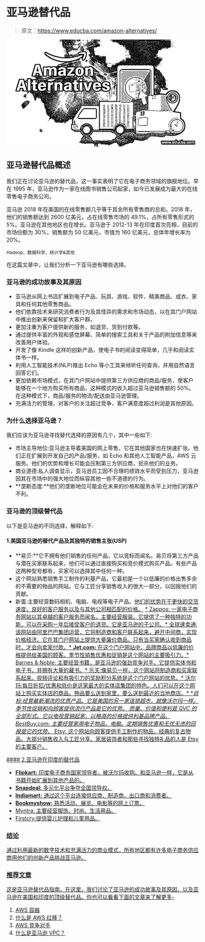 # 亚马逊替代品

> 原文：<https://www.educba.com/amazon-alternatives/>

![Amazon Alternatives](img/907c462143f9eaa9cd4836034166c4e2.png)



## 亚马逊替代品概述

我们正在讨论亚马逊的替代品，这一事实表明了它在电子商务领域的旗舰地位。早在 1995 年，亚马逊作为一家在线图书销售公司起家，如今已发展成为最大的在线零售电子商务公司。

亚马逊 2018 年在美国的在线零售额几乎等于其余所有零售商的总和。2018 年，他们的销售额达到 2600 亿美元，占在线零售市场的 49.1%，占所有零售形式的 5%。亚马逊在其他地区也在增长。亚马逊于 2012-13 年在印度首次亮相，目前的市场份额为 30%，销售额为 50 亿美元，市值为 160 亿美元，总体年增长率为 20%。

<small>Hadoop、数据科学、统计学&其他</small>

在这篇文章中，让我们分析一下亚马逊有哪些选择。

### 亚马逊的成功故事及其原因

*   亚马逊从网上书店扩展到电子产品、玩具、游戏、软件、精美商品、成衣、家具和任何其他零售商品。
*   他们依靠技术来研究消费者行为及其怪异的需求和市场动态，以在其门户网站中推出创新来保留和扩大客户群。
*   更加注重为客户提供新的服务，如退货、货到付款等。
*   通过提供丰富的外观和感觉屏幕、简单的搜索工具和关于产品的附加信息等来改善用户体验。
*   开发了像 Kindle 这样的创新产品，使电子书的阅读变得简单，几乎和阅读实体书一样。
*   利用人工智能技术(NLP)推出 Echo 等小工具来倾听任何查询，并用自然语言回答它们。
*   更加依赖市场模式，在其门户网站中提供第三方供应商的商品/服务，使客户能够在一个地方购买所有商品，这种模式的收入超过亚马逊销售额的 50%。在这种模式下，商品/服务的物流/配送由亚马逊管理。
*   充满活力的管理，对客户的关注超过竞争，客户满意度超过利润是其他原因。

### 为什么选择亚马逊？

我们应该为亚马逊寻找替代选择的原因有几个，其中一些如下:

*   市场主导地位:亚马逊主导着美国的网上零售，它在其他国家也在快速扩张。他们正在扩展到开发自己的产品/服务，如 Echo 和其他人工智能产品，AWS 云服务。他们的优势和增长可能会压制第三方供应商，扼杀他们的业务。
*   商业道德:私人调查显示，亚马逊员工因不合理的绩效水平而受到压力，亚马逊因其在市场中的强大地位而纵容其他一些不道德的行为。
*   **垄断态度:**他们的垄断地位可能会在未来的价格和服务水平上对他们的客户不利。

### 亚马逊的顶级替代品

以下是亚马逊的不同选择，解释如下:

#### 1.美国亚马逊的替代产品及其独特的销售主张(USP)

*   **易贝:**它不拥有他们销售的任何产品，它以竞标而闻名。易贝将第三方产品与潜在买家联系起来，他们可以通过直接购买和竞价模式购买产品。有些产品这两种型号都有，买家可以选择其中任何一种。
*   这个网站熟悉销售手工制作的利基产品，它最初是一个以低廉的价格出售多余的不需要的物品的网站。它与工匠分享销售收入的很大一部分，以回报他们的贡献。
*   新蛋:主要经营数码相机、电脑、电视等电子产品。<u>他们的优势在于更快的交货速度、良好的客户服务以及与其他公司相匹配的价格。</u>
<u>*   Zappos: 一家电子商务网站以其卓越的客户服务而闻名，主要经营服装。它提供了一种独特的功能，可以在采购一年后接受客户的退货。它是亚马逊的子公司。*   全球速卖通:该网站由阿里巴巴集团运营，它将制造商和客户联系起来，避开中间商，实现价格经济。它在其门户网站上提供大量廉价商品，只有当买家确认收到商品时，才会向卖家付款。*   **Jet.com:** 在这个门户网站中，品牌商品以低廉的价格提供给美国的顾客。季节性销售优惠和促销是这个网站的主要吸引力。*   Barnes & Noble: 主要经营书籍，是亚马逊的强劲竞争对手。它提供实体书和电子书，并拥有大量的藏书。*   乐天:像易贝一样，这个网站将制造商和买家联系起来。视频评论和有吸引力的奖励积分系统是这个门户网站的优势。*   沃尔玛:每日折扣/优惠和低价是这家最大的实体店集团的特色。人们可以在这个网站上购买实体店的商品。物品要么送到家里，要么送到最近的当地商店。*   **目标:**经营最新潮流的优质产品。它是美国的另一家连锁超市，就像沃尔玛一样。季节性促销和向顾客提供流行产品是它的优势。*   质量、价值和便利是 QVC 的全部形式。它以电视营销起家，以略高的价格提供利基品牌产品。*   BestBuy.com: 主要经营家用电子物品，电脑。定期销售优惠和无忧无虑的回报是它的优势。*   Etsy: 这个网站向顾客提供手工制作的物品，经典的复古物品。大部分销售收入与工匠分享。家居装饰者和那些寻找独特礼品的人是 Etsy 的主要客户。</u>

 <u>#### 2.亚马逊在印度的替代品

*   **Flipkart:** 印度电子商务国家领导者，被沃尔玛收购。和亚马逊一样，它是从书籍开始扩展到其他产品的。
*   **Snapdeal:** 多元化平台争夺全国领导权。
*   **Indiamart:** 通过这个平台连接供应商、制造商、出口商和消费者。
*   **Bookmyshow:** 熟悉活动、展览、电影等的网上订票。
*   Myntra: 主要经营服饰、时尚、生活用品。
*   Firstcry:提供婴儿护理和儿童用品。

### 结论

通过利用最新的数字技术和充满活力的商业模式，所有地区都有许多电子商务供应商用他们的创新产品挑战亚马逊。

### 推荐文章

这是亚马逊替代品指南。在这里，我们讨论了亚马逊的成功故事及其原因，以及亚马逊在美国和印度的顶级替代品。你也可以看看下面的文章来了解更多-

1.  [AWS 容器](https://www.educba.com/aws-containers/)
2.  [什么是 AWS 红移？](https://www.educba.com/what-is-aws-redshift/)
3.  [AWS 竞争对手](https://www.educba.com/aws-competitors/)
4.  什么是亚马逊 VPC？





</u>